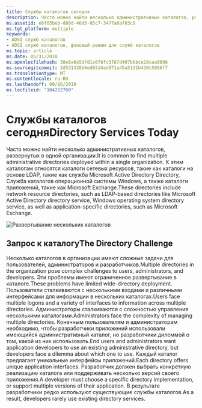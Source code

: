 ```yaml
---
title: Службы каталогов сегодня
description: Часто можно найти несколько административных каталогов, развернутых в одной организации.
ms.assetid: e6f05beb-d88d-46d5-85c7-3477a6af03c9
ms.tgt_platform: multiple
keywords:
- ADSI служб каталогов
- ADSI служб каталогов, фоновый режим для служб каталогов
ms.topic: article
ms.date: 05/31/2018
ms.openlocfilehash: 38e6a6e5dfd1e0f8fc3f87d407bbbce28caa0696
ms.sourcegitcommit: 2d531328b6ed82d4ad971a45a5131b430c5866f7
ms.translationtype: MT
ms.contentlocale: ru-RU
ms.lasthandoff: 09/16/2019
ms.locfileid: "104252760"
---
```

# <a name="directory-services-today"></a><span data-ttu-id="845f0-105">Службы каталогов сегодня</span><span class="sxs-lookup"><span data-stu-id="845f0-105">Directory Services Today</span></span>

<span data-ttu-id="845f0-106">Часто можно найти несколько административных каталогов, развернутых в одной организации.</span><span class="sxs-lookup"><span data-stu-id="845f0-106">It is common to find multiple administrative directories deployed within a single organization.</span></span> <span data-ttu-id="845f0-107">К этим каталогам относятся каталоги сетевых ресурсов, такие как каталоги на основе LDAP, такие как служба Microsoft Active Directory Directory, Служба каталогов операционной системы Windows, а также каталоги приложений, такие как Microsoft Exchange.</span><span class="sxs-lookup"><span data-stu-id="845f0-107">These directories include network resource directories, such as LDAP-based directories like Microsoft Active Directory directory service, Windows operating system directory service, as well as application-specific directories, such as Microsoft Exchange.</span></span>

![Развертывание нескольких каталогов](images/ds2chal.png)

## <a name="the-directory-challenge"></a><span data-ttu-id="845f0-109">Запрос к каталогу</span><span class="sxs-lookup"><span data-stu-id="845f0-109">The Directory Challenge</span></span>

<span data-ttu-id="845f0-110">Несколько каталогов в организации имеют сложные задачи для пользователей, администраторов и разработчиков.</span><span class="sxs-lookup"><span data-stu-id="845f0-110">Multiple directories in the organization pose complex challenges to users, administrators, and developers.</span></span> <span data-ttu-id="845f0-111">Эти проблемы имеют ограниченное развертывание в каталоге.</span><span class="sxs-lookup"><span data-stu-id="845f0-111">These problems have limited wide-directory deployment.</span></span> <span data-ttu-id="845f0-112">Пользователи сталкиваются с несколькими входами и различными интерфейсами для информации в нескольких каталогах.</span><span class="sxs-lookup"><span data-stu-id="845f0-112">Users face multiple logons and a variety of interfaces to information across multiple directories.</span></span> <span data-ttu-id="845f0-113">Администраторы сталкиваются с сложностью управления несколькими каталогами.</span><span class="sxs-lookup"><span data-stu-id="845f0-113">Administrators face the complexity of managing multiple directories.</span></span> <span data-ttu-id="845f0-114">Конечным пользователям и администраторам необходимо, чтобы разработчики приложений использовали имеющийся административный каталог, но разработчики дилеммой о том, какой из них использовать.</span><span class="sxs-lookup"><span data-stu-id="845f0-114">End users and administrators want application developers to use an existing administrative directory, but developers face a dilemma about which one to use.</span></span> <span data-ttu-id="845f0-115">Каждый каталог предлагает уникальные интерфейсы приложений.</span><span class="sxs-lookup"><span data-stu-id="845f0-115">Each directory offers unique application interfaces.</span></span> <span data-ttu-id="845f0-116">Разработчик должен выбрать конкретную реализацию каталога или поддерживать несколько версий своего приложения.</span><span class="sxs-lookup"><span data-stu-id="845f0-116">A developer must choose a specific directory implementation, or support multiple versions of their application.</span></span> <span data-ttu-id="845f0-117">В результате разработчики редко используют существующие службы каталогов.</span><span class="sxs-lookup"><span data-stu-id="845f0-117">As a result, developers rarely use existing directory services.</span></span>

 

 




